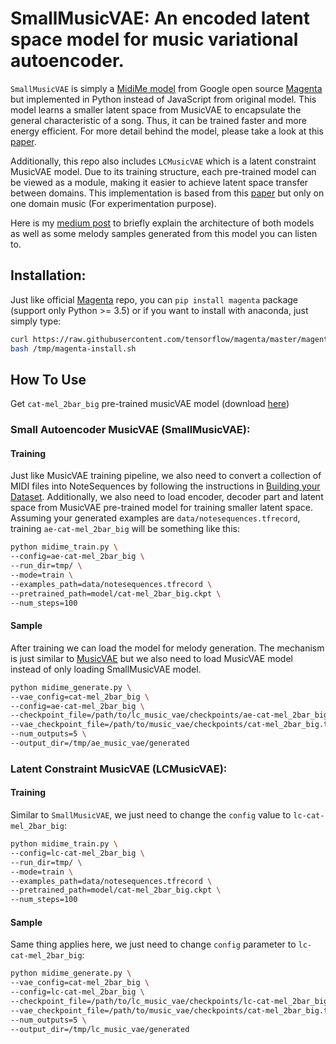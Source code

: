 # SmallMusicVAE: An encoded latent space model for music variational autoencoder.

`SmallMusicVAE` is simply a [MidiMe model](https://magenta.tensorflow.org/midi-me) from Google open source
[Magenta](https://github.com/tensorflow/magenta) but implemented in Python instead of JavaScript from original model.
This model learns a smaller latent space from MusicVAE to encapsulate the general characteristic of a song. Thus, it can
be trained faster and more energy efficient. For more detail behind the model, please take a look at this [paper](https://research.google/pubs/pub48628/).

Additionally, this repo also includes `LCMusicVAE` which is a latent constraint MusicVAE model. Due to its training structure,
each pre-trained model can be viewed as a module, making it easier to achieve latent space transfer between domains. 
This implementation is based from this [paper](https://arxiv.org/pdf/1902.08261.pdf) but only on one domain music (For experimentation purpose).

Here is my [medium post](https://medium.com/@bobi_29852/smallmusicvae-an-encoded-latent-space-model-for-music-variational-autoencoder-e087c7fd2536)
to briefly explain the architecture of both models as well as some melody samples generated from this model you can listen to.

## Installation:

Just like official [Magenta](https://github.com/tensorflow/magenta) repo, you can `pip install magenta` package (support only Python >= 3.5) 
or if you want to install with anaconda, just simply type:

```bash
curl https://raw.githubusercontent.com/tensorflow/magenta/master/magenta/tools/magenta-install.sh > /tmp/magenta-install.sh
bash /tmp/magenta-install.sh
```

## How To Use

Get `cat-mel_2bar_big` pre-trained musicVAE model (download [here](https://storage.googleapis.com/magentadata/models/music_vae/checkpoints/cat-mel_2bar_big.tar))

### Small Autoencoder MusicVAE (SmallMusicVAE):

#### Training
Just like MusicVAE training pipeline, we also need to convert a collection of MIDI files into NoteSequences by following the instructions
in [Building your Dataset](https://github.com/tensorflow/magenta/blob/master/magenta/scripts/README.md). Additionally, we
also need to load encoder, decoder part and latent space from MusicVAE pre-trained model for training smaller latent space. 
Assuming your generated examples are `data/notesequences.tfrecord`, training `ae-cat-mel_2bar_big` will be something like this:

```sh
python midime_train.py \
--config=ae-cat-mel_2bar_big \
--run_dir=tmp/ \
--mode=train \
--examples_path=data/notesequences.tfrecord \
--pretrained_path=model/cat-mel_2bar_big.ckpt \
--num_steps=100
```

#### Sample
After training we can load the model for melody generation. The mechanism is just similar to [MusicVAE](https://github.com/tensorflow/magenta/tree/master/magenta/models/music_vae)
but we also need to load MusicVAE model instead of only loading SmallMusicVAE model.

```sh
python midime_generate.py \
--vae_config=cat-mel_2bar_big \
--config=ae-cat-mel_2bar_big \
--checkpoint_file=/path/to/lc_music_vae/checkpoints/ae-cat-mel_2bar_big.tar \
--vae_checkpoint_file=/path/to/music_vae/checkpoints/cat-mel_2bar_big.tar \
--num_outputs=5 \
--output_dir=/tmp/ae_music_vae/generated
```

### Latent Constraint MusicVAE (LCMusicVAE):

#### Training
Similar to `SmallMusicVAE`, we just need to change the `config` value to `lc-cat-mel_2bar_big`:
```sh
python midime_train.py \
--config=lc-cat-mel_2bar_big \
--run_dir=tmp/ \
--mode=train \
--examples_path=data/notesequences.tfrecord \
--pretrained_path=model/cat-mel_2bar_big.ckpt \
--num_steps=100
```

#### Sample
Same thing applies here, we just need to change `config` parameter to `lc-cat-mel_2bar_big`:

```sh
python midime_generate.py \
--vae_config=cat-mel_2bar_big \
--config=lc-cat-mel_2bar_big \
--checkpoint_file=/path/to/lc_music_vae/checkpoints/lc-cat-mel_2bar_big.tar \
--vae_checkpoint_file=/path/to/music_vae/checkpoints/cat-mel_2bar_big.tar \
--num_outputs=5 \
--output_dir=/tmp/lc_music_vae/generated
```

 
